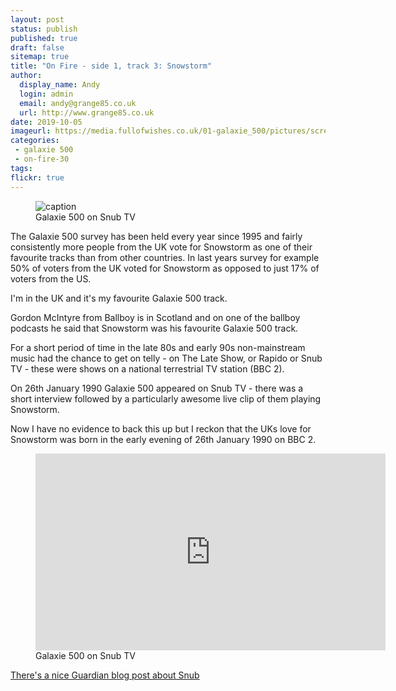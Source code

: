 ```yaml
---
layout: post
status: publish
published: true
draft: false
sitemap: true
title: "On Fire - side 1, track 3: Snowstorm"
author:
  display_name: Andy
  login: admin
  email: andy@grange85.co.uk
  url: http://www.grange85.co.uk
date: 2019-10-05
imageurl: https://media.fullofwishes.co.uk/01-galaxie_500/pictures/screenshot-galaxie-500-snub.jpg
categories:
 - galaxie 500
 - on-fire-30
tags:
flickr: true
---
```

<figure class="caption aligncenter"><img src="https://media.fullofwishes.co.uk/01-galaxie_500/pictures/screenshot-galaxie-500-snub.jpg" alt="caption" /><figcaption class="caption-text">Galaxie 500 on Snub TV</figcaption></figure>
The Galaxie 500 survey has been held every year since 1995 and fairly consistently more people from the UK vote for Snowstorm as one of their favourite tracks than from other countries. In last years survey for example 50% of voters from the UK voted for Snowstorm as opposed to just 17% of voters from the US.

I'm in the UK and it's my favourite Galaxie 500 track.

Gordon McIntyre from Ballboy is in Scotland and on one of the ballboy podcasts he said that Snowstorm was his favourite Galaxie 500 track.

For a short period of time in the late 80s and early 90s non-mainstream music had the chance to get on telly - on The Late Show, or Rapido or Snub TV - these were shows on a national terrestrial TV station (BBC 2).

On 26th January 1990 Galaxie 500 appeared on Snub TV - there was a short interview followed by a particularly awesome live clip of them playing Snowstorm. 

Now I have no evidence to back this up but I reckon that the UKs love for Snowstorm was born in the early evening of 26th January 1990 on BBC 2.

<figure class="caption aligncenter"><iframe width="560" height="315" src="https://www.youtube.com/embed/oZosyvu95mk" frameborder="0" allowfullscreen></iframe><figcaption class="caption-text">Galaxie 500 on Snub TV</figcaption></figure>

<a href="https://www.theguardian.com/music/musicblog/2017/jun/06/snub-tv-cult-80s-music-show-unearthed-underground">There's a nice Guardian blog post about Snub</a>
